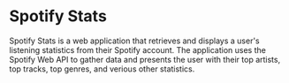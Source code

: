 # Spotify Stats

Spotify Stats is a web application that retrieves and displays a user's listening statistics from their Spotify account. The application uses the Spotify Web API to gather data and presents the user with their top artists, top tracks, top genres, and verious other statistics.
